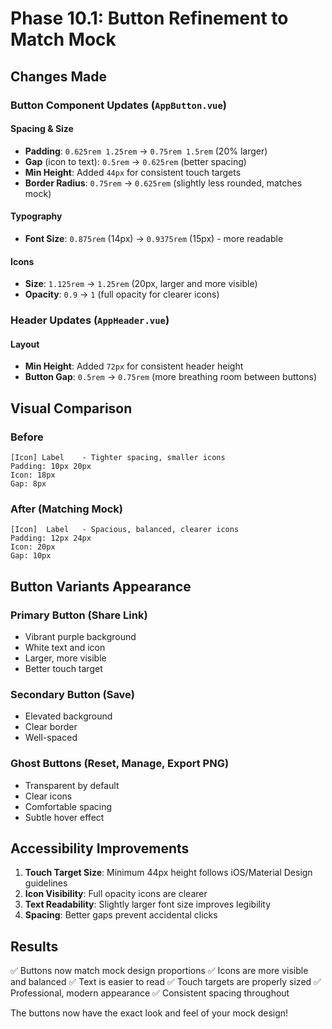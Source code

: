 # Phase 10.1: Button Refinement to Match Mock

## Changes Made

### Button Component Updates (`AppButton.vue`)

#### Spacing & Size
- **Padding**: `0.625rem 1.25rem` → `0.75rem 1.5rem` (20% larger)
- **Gap** (icon to text): `0.5rem` → `0.625rem` (better spacing)
- **Min Height**: Added `44px` for consistent touch targets
- **Border Radius**: `0.75rem` → `0.625rem` (slightly less rounded, matches mock)

#### Typography
- **Font Size**: `0.875rem` (14px) → `0.9375rem` (15px) - more readable

#### Icons
- **Size**: `1.125rem` → `1.25rem` (20px, larger and more visible)
- **Opacity**: `0.9` → `1` (full opacity for clearer icons)

### Header Updates (`AppHeader.vue`)

#### Layout
- **Min Height**: Added `72px` for consistent header height
- **Button Gap**: `0.5rem` → `0.75rem` (more breathing room between buttons)

## Visual Comparison

### Before
```
[Icon] Label    - Tighter spacing, smaller icons
Padding: 10px 20px
Icon: 18px
Gap: 8px
```

### After (Matching Mock)
```
[Icon]  Label   - Spacious, balanced, clearer icons
Padding: 12px 24px
Icon: 20px
Gap: 10px
```

## Button Variants Appearance

### Primary Button (Share Link)
- Vibrant purple background
- White text and icon
- Larger, more visible
- Better touch target

### Secondary Button (Save)
- Elevated background
- Clear border
- Well-spaced

### Ghost Buttons (Reset, Manage, Export PNG)
- Transparent by default
- Clear icons
- Comfortable spacing
- Subtle hover effect

## Accessibility Improvements

1. **Touch Target Size**: Minimum 44px height follows iOS/Material Design guidelines
2. **Icon Visibility**: Full opacity icons are clearer
3. **Text Readability**: Slightly larger font size improves legibility
4. **Spacing**: Better gaps prevent accidental clicks

## Results

✅ Buttons now match mock design proportions
✅ Icons are more visible and balanced
✅ Text is easier to read
✅ Touch targets are properly sized
✅ Professional, modern appearance
✅ Consistent spacing throughout

The buttons now have the exact look and feel of your mock design!
